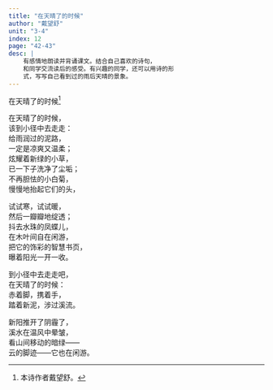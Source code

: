 ```yaml
---
title: "在天晴了的时候"
author: "戴望舒"
unit: "3-4"
index: 12
page: "42-43"
desc: |
    有感情地朗读并背诵课文。结合自己喜欢的诗句，
    和同学交流读后的感受。有兴趣的同学，还可以用诗的形
    式，写写自己看到过的雨后天晴的景象。
---
```


在天晴了的时候[^1]

[^1]: 本诗作者戴望舒。

在天晴了的时候，  
该到小径中去走走：  
给雨润过的泥路，  
一定是凉爽又温柔；  
炫耀着新绿的小草，  
已一下子洗净了尘垢；  
不再胆怯的小白菊，  
慢慢地抬起它们的头，  

试试寒，试试暖，  
然后一瓣瓣地绽透；  
抖去水珠的凤蝶儿，  
在木叶间自在闲游，  
把它的饰彩的智慧书页，  
曝着阳光一开一收。  

到小径中去走走吧，  
在天晴了的时候：  
赤着脚，携着手，  
踏着新泥，涉过溪流。  

新阳推开了阴霾了，  
溪水在温风中晕皱，  
看山间移动的暗绿——  
云的脚迹——它也在闲游。  
